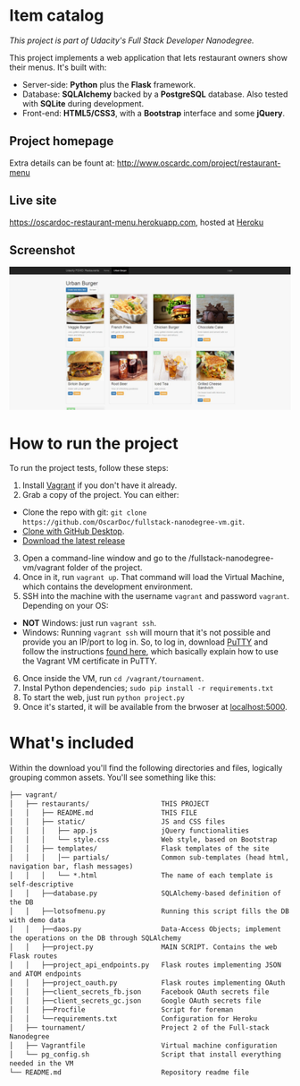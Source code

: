 # Item catalog

_This project is part of Udacity's Full Stack Developer Nanodegree._

This project implements a web application that lets restaurant owners show their menus. It's built with:
  * Server-side: **Python** plus the **Flask** framework.
  * Database: **SQLAlchemy** backed by a **PostgreSQL** database. Also tested with **SQLite** during development.
  * Front-end: **HTML5/CSS3**, with a **Bootstrap** interface and some **jQuery**.

## Project homepage

Extra details can be fount at: http://www.oscardc.com/project/restaurant-menu

## Live site

https://oscardoc-restaurant-menu.herokuapp.com, hosted at [Heroku](https://www.heroku.com)

## Screenshot

![screenshot](/vagrant/restaurants/screenshot.jpg?raw=true "Project as of 29 February 2016")


# How to run the project

To run the project tests, follow these steps:

1. Install [Vagrant](https://docs.vagrantup.com/v2/installation/)  if you don't have it already.
2. Grab a copy of the project. You can either:
  * Clone the repo with git: `git clone https://github.com/OscarDoc/fullstack-nanodegree-vm.git`.
  * [Clone with GitHub Desktop](github-windows://openRepo/https://github.com/OscarDoc/fullstack-nanodegree-vm).
  * [Download the latest release](https://github.com/OscarDoc/fullstack-nanodegree-vm/archive/master.zip)
3. Open a command-line window and go to the /fullstack-nanodegree-vm/vagrant folder of the project.
4. Once in it, run `vagrant up`. That command will load the Virtual Machine, which contains the development environment.
5. SSH into the machine with the username `vagrant` and password `vagrant`. Depending on your OS:
  * **NOT** Windows: just run `vagrant ssh`.
  * Windows: Running `vagrant ssh` will mourn that it's not possible and provide you an IP/port to log in. So, to log in, download [PuTTY](http://www.chiark.greenend.org.uk/~sgtatham/putty/download.html) and follow the instructions [found here](https://github.com/Varying-Vagrant-Vagrants/VVV/wiki/Connect-to-Your-Vagrant-Virtual-Machine-with-PuTTY), which basically explain how to use the Vagrant VM certificate in PuTTY.
6. Once inside the VM, run `cd /vagrant/tournament`.
7. Instal Python dependencies; `sudo pip install -r requirements.txt`
8. To start the web, just run `python project.py`
9. Once it's started, it will be available from the brwoser at [localhost:5000](http://localhost:5000).


# What's included

Within the download you'll find the following directories and files, logically grouping common assets. You'll see something like this:
```
├── vagrant/
│   ├── restaurants/                  THIS PROJECT
│   │   ├── README.md                 THIS FILE
│   │   ├── static/                   JS and CSS files
│   │   │   ├── app.js                jQuery functionalities
│   │   │   └── style.css             Web style, based on Bootstrap
│   │   ├── templates/                Flask templates of the site
│   │   │   │── partials/             Common sub-templates (head html, navigation bar, flash messages)
│   │   │   └── *.html                The name of each template is self-descriptive
│   │   ├──database.py                SQLAlchemy-based definition of the DB
│   │   ├──lotsofmenu.py              Running this script fills the DB with demo data  
│   │   ├──daos.py                    Data-Access Objects; implement the operations on the DB through SQLAlchemy
│   │   ├──project.py                 MAIN SCRIPT. Contains the web Flask routes
│   │   ├──project_api_endpoints.py   Flask routes implementing JSON and ATOM endpoints
│   │   ├──project_oauth.py           Flask routes implementing OAuth
│   │   ├──client_secrets_fb.json     Facebook OAuth secrets file
│   │   ├──client_secrets_gc.json     Google OAuth secrets file
│   │   ├──Procfile                   Script for foreman
│   │   └──requirements.txt           Configuration for Heroku
│   ├── tournament/                   Project 2 of the Full-stack Nanodegree  
│   ├── Vagrantfile                   Virtual machine configuration  
│   └── pg_config.sh                  Script that install everything needed in the VM
└── README.md                         Repository readme file
```
